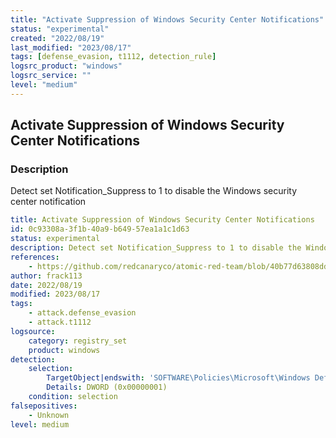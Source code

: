 ```yaml
---
title: "Activate Suppression of Windows Security Center Notifications"
status: "experimental"
created: "2022/08/19"
last_modified: "2023/08/17"
tags: [defense_evasion, t1112, detection_rule]
logsrc_product: "windows"
logsrc_service: ""
level: "medium"
---
```


## Activate Suppression of Windows Security Center Notifications

### Description

Detect set Notification_Suppress to 1 to disable the Windows security center notification

```yml
title: Activate Suppression of Windows Security Center Notifications
id: 0c93308a-3f1b-40a9-b649-57ea1a1c1d63
status: experimental
description: Detect set Notification_Suppress to 1 to disable the Windows security center notification
references:
    - https://github.com/redcanaryco/atomic-red-team/blob/40b77d63808dd4f4eafb83949805636735a1fd15/atomics/T1112/T1112.md
author: frack113
date: 2022/08/19
modified: 2023/08/17
tags:
    - attack.defense_evasion
    - attack.t1112
logsource:
    category: registry_set
    product: windows
detection:
    selection:
        TargetObject|endswith: 'SOFTWARE\Policies\Microsoft\Windows Defender\UX Configuration\Notification_Suppress'
        Details: DWORD (0x00000001)
    condition: selection
falsepositives:
    - Unknown
level: medium

```

